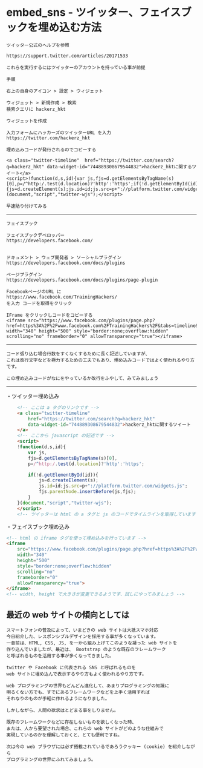 # embed_sns - ツイッター、フェイスブックを埋め込む方法

    ツイッター公式のヘルプを参照

    https://support.twitter.com/articles/20171533

    これらを実行するにはツイッターのアカウントを持っている事が前提

    手順

    右上の自身のアイコン > 設定 > ウィジェット

    ウィジェット > 新規作成 > 検索
    検索クエリに hackerz_hkt

    ウィジェットを作成

    入力フォームにハッカーズのツイッターURL を入力
    https://twitter.com/hackerz_hkt

    埋め込みコードが発行されるのでコピーする

    <a class="twitter-timeline"  href="https://twitter.com/search?q=hackerz_hkt" data-widget-id="744889308679544832">hackerz_hktに関するツイート</a>
    <script>!function(d,s,id){var js,fjs=d.getElementsByTagName(s)[0],p=/^http:/.test(d.location)?'http':'https';if(!d.getElementById(id)){js=d.createElement(s);js.id=id;js.src=p+"://platform.twitter.com/widgets.js";fjs.parentNode.insertBefore(js,fjs);}}(document,"script","twitter-wjs");</script>

    早速貼り付けてみる

-----

    フェイスブック

    フェイスブックデベロッパー
    https://developers.facebook.com/


    ドキュメント > ウェブ開発者 > ソーシャルプラグイン
    https://developers.facebook.com/docs/plugins

    ページプラグイン
    https://developers.facebook.com/docs/plugins/page-plugin

    FacebookページのURL に
    https://www.facebook.com/TrainingHackers/
    を入力 コードを取得をクリック

    IFrame をクリックしコードをコピーする
    <iframe src="https://www.facebook.com/plugins/page.php?href=https%3A%2F%2Fwww.facebook.com%2FTrainingHackers%2F&tabs=timeline&width=340&height=500&small_header=false&adapt_container_width=true&hide_cover=false&show_facepile=true&appId" width="340" height="500" style="border:none;overflow:hidden" scrolling="no" frameborder="0" allowTransparency="true"></iframe>

-----

    コード張り込む場合行数をすくなくするために長く記述していますが、
    これは改行文字などを極力するための工夫でもあり、埋め込みコードではよく使われるやり方です。

    この埋め込みコードがなにをやっているか改行をふやして、みてみましょう

-----

・ツイッター埋め込み

```html
    <!-- ここは a タグのリンクです -->
    <a class="twitter-timeline"
        href="https://twitter.com/search?q=hackerz_hkt"
        data-widget-id="744889308679544832">hackerz_hktに関するツイート
    </a>
    <!-- ここから javascript の記述です -->
    <script>
    !function(d,s,id){
        var js,
        fjs=d.getElementsByTagName(s)[0],
        p=/^http:/.test(d.location)?'http':'https';

        if(!d.getElementById(id)){
            js=d.createElement(s);
            js.id=id;js.src=p+"://platform.twitter.com/widgets.js";
            fjs.parentNode.insertBefore(js,fjs);
        }
    }(document,"script","twitter-wjs");
    </script>
    <!-- ツイッターは html の a タグと js のコードでタイムラインを取得しています -->
```

・フェイスブック埋め込み

```html
<!-- html の iframe タグを使って埋め込みを行っています -->
<iframe
    src="https://www.facebook.com/plugins/page.php?href=https%3A%2F%2Fwww.facebook.com%2FTrainingHackers%2F&tabs=timeline&width=340&height=500&small_header=false&adapt_container_width=true&hide_cover=false&show_facepile=true&appId"
    width="340"
    height="500"
    style="border:none;overflow:hidden"
    scrolling="no"
    frameborder="0"
    allowTransparency="true">
</iframe>
<!-- width, height で大きさが変更できるようです、試しにやってみましょう -->
```

## 最近の web サイトの傾向としては

    スマートフォンの普及によって、いまどきの web サイトは大抵スマホ対応
    今日紹介した、レスポンシブルデザインを採用する事が多くなっています。
    一昔前は、HTML, CSS, JS, を一から組み上げてこのような凝った web サイトを
    作り込んでいましたが、最近は、 Bootstrap のような既存のフレームワーク
    と呼ばれるものを活用する事が多くなってきました。

    twitter や Facebook に代表される SNS と呼ばれるものを
    web サイトに埋め込んで表示するやり方もよく使われるやり方です。

    web プログラミングの世界もどんどん進化して、あまりプログラミングの知識に
    明るくない方でも、すでにあるフレームワークなどを上手く活用すれば
    それなりのものが手軽に作れるようになりました。

    しかしながら、人間の欲求はとどまる事をしりません。

    既存のフレームワークなどに存在しないものを欲しくなった時、
    または、人から要望された場合、これらの web サイトがどのような仕組みで
    実現しているのかを理解しておくと、とても便利ですね。

    次は今の web ブラウザには必ず搭載されているであろうクッキー (cookie) を紹介しながら
    プログラミングの世界にふれてみましょう。

